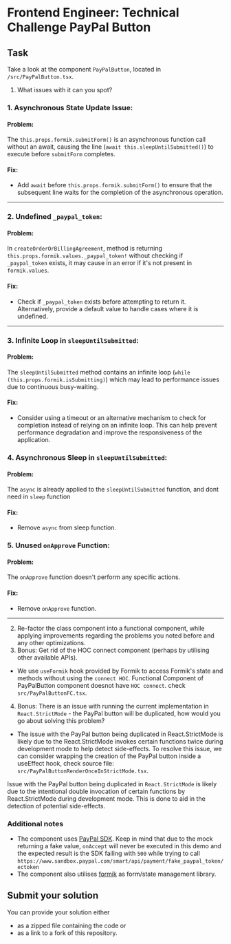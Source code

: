 # Frontend Engineer: Technical Challenge PayPal Button

## Task

Take a look at the component `PayPalButton`, located in `/src/PayPalButton.tsx`.

1. What issues with it can you spot?

### 1. Asynchronous State Update Issue:

#### Problem:
The `this.props.formik.submitForm()` is an asynchronous function call without an await, causing the line (`await this.sleepUntilSubmitted()`) to execute before `submitForm` completes.

#### Fix:
- Add `await` before `this.props.formik.submitForm()` to ensure that the subsequent line waits for the completion of the asynchronous operation.

---

### 2.  Undefined `_paypal_token`:

#### Problem:
In `createOrderOrBillingAgreement`, method is returning `this.props.formik.values._paypal_token!` without checking if `_paypal_token` exists, it may cause in an error if it's not present in `formik.values`.

#### Fix:
- Check if `_paypal_token` exists before attempting to return it. Alternatively, provide a default value to handle cases where it is undefined.

---

### 3.  Infinite Loop in `sleepUntilSubmitted`:

#### Problem:
The `sleepUntilSubmitted` method contains an infinite loop (`while (this.props.formik.isSubmitting)`) which may lead to performance issues due to continuous busy-waiting.

#### Fix:
- Consider using a timeout or an alternative mechanism to check for completion instead of relying on an infinite loop. This can help prevent performance degradation and improve the responsiveness of the application.


### 4.  Asynchronous Sleep in `sleepUntilSubmitted`:

#### Problem:

The `async` is already applied to the `sleepUntilSubmitted` function, and dont need in `sleep` function

#### Fix:
- Remove `async` from sleep function.

### 5. Unused `onApprove` Function:

#### Problem:

The `onApprove` function doesn't perform any specific actions.

#### Fix:
- Remove `onApprove` function.
---

2. Re-factor the class component into a functional component, while applying improvements regarding the problems you noted before and any other optimizations.
3. Bonus: Get rid of the HOC connect component (perhaps by utilising other available APIs).

- We use `useFormik` hook provided by Formik to access Formik's state and methods without using the `connect HOC`. Functional Component of PayPalButton component doesnot have `HOC connect`. check `src/PayPalButtonFC.tsx`.

4. Bonus: There is an issue with running the current implementation in `React.StrictMode` - the PayPal button will be duplicated, how would you go about solving this problem?


- The issue with the PayPal button being duplicated in React.StrictMode is likely due to the React.StrictMode invokes certain functions twice during development mode to help detect side-effects. To resolve this issue, we can consider wrapping the creation of the PayPal button inside a useEffect hook, check source file: `src/PayPalButtonRenderOnceInStrictMode.tsx`.


Issue with the PayPal button being duplicated in `React.StrictMode` is likely due to the intentional double invocation of certain functions by React.StrictMode during development mode. This is done to aid in the detection of potential side-effects.



### Additional notes

- The component uses [PayPal SDK](https://developer.paypal.com/docs/business/javascript-sdk/javascript-sdk-reference/). Keep in mind that due to the mock returning a fake value, `onAccept` will never be executed in this demo and the expected result is the SDK failing with `500` while trying to call `https://www.sandbox.paypal.com/smart/api/payment/fake_paypal_token/ectoken`
- The component also utilises [formik](https://formik.org/) as form/state management library.

## Submit your solution

You can provide your solution either

- as a zipped file containing the code or
- as a link to a fork of this repository.
